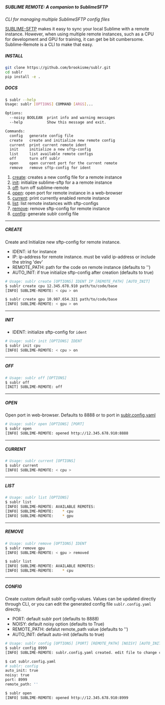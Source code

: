##### SUBLIME REMOTE: A companion to SublimeSFTP

_CLI for managing multiple SublimeSFTP config files_

[SUBLIME-SFTP](https://wbond.net/sublime_packages/sftp) makes it easy to sync your local Sublime with a remote instance. However, when using multiple remote instances, such as a CPU for development and GPU for training, it can get be bit cumbersome. Sublime-Remote is a CLI to make that easy.

##### INSTALL

```bash
git clone https://github.com/brookisme/sublr.git
cd sublr
pip install -e .
```

##### DOCS

```bash
$ sublr --help
Usage: sublr [OPTIONS] COMMAND [ARGS]...

Options:
  --noisy BOOLEAN  print info and warning messages
  --help           Show this message and exit.

Commands:
  config   generate config file
  create   create and initialize new remote config
  current  print current remote ident
  init     initialize a new sftp-config
  list     list available remote configs
  off      turn off sublr
  open     open current port for the current remote
  remove   remove sftp-config for ident
```

1. [create](#create): creates a new config file for a remote instance
2. [init](#init): initialize sublime-sftp for a a remote instance
3. [off](#off): turn off sublime-remote
4. [open](#open): open port for remote instance in a web-browser
5. [current](#current): print currently enabled remote instance
6. [list](#list): list remote instances with sftp-configs
7. [remove](#remove): remove sftp-config for remote instance
8. [config](#config): generate sublr config file 

---

<a name='create'></a>

##### CREATE

Create and Initialize new sftp-config for remote instance.

- IDENT: id for instance
- IP: ip-address for remote instance. must be valid ip-address or include the string 'dev'
- REMOTE_PATH: path for the code on remote instance (defaults to '')
- AUTO_INIT: if true initialize sftp-config after creation (defaults to true)

```bash
# Usage: sublr create [OPTIONS] IDENT IP [REMOTE_PATH] [AUTO_INIT]
$ sublr create cpu 12.345.678.910 path/to/code/base
[INFO] SUBLIME-REMOTE: < cpu > on

$ sublr create gpu 10.987.654.321 path/to/code/base
[INFO] SUBLIME-REMOTE: < gpu > on
```

---

<a name='init'></a>

##### INIT

- IDENT: initialize sftp-config for `ident`

```bash
# Usage: sublr init [OPTIONS] IDENT
$ sublr init cpu
[INFO] SUBLIME-REMOTE: < cpu > on
```
---

<a name='off'></a>

##### OFF

```bash
# Usage: sublr off [OPTIONS]
$ sublr off
[INIT] SUBLIME-REMOTE: off
```

---

<a name='open'></a>

##### OPEN

Open port in web-browser. Defaults to 8888 or to port in [sublr.config.yaml](#config)

```bash
# Usage: sublr open [OPTIONS] [PORT]
$ sublr open
[INFO] SUBLIME-REMOTE: opened http://12.345.678.910:8888
```

---

<a name='current'></a>

##### CURRENT

```bash
# Usage: sublr current [OPTIONS]
$ sublr current
[INFO] SUBLIME-REMOTE: < cpu >
```

---

<a name='list'></a>

##### LIST

```bash
# Usage: sublr list [OPTIONS]
$ sublr list
[INFO] SUBLIME-REMOTE: AVAILABLE REMOTES:
[INFO] SUBLIME-REMOTE:    * cpu
[INFO] SUBLIME-REMOTE:    * gpu
```

---

<a name='remove'></a>

##### REMOVE

```bash
# Usage: sublr remove [OPTIONS] IDENT
$ sublr remove gpu
[INFO] SUBLIME-REMOTE: < gpu > removed

$ sublr list
[INFO] SUBLIME-REMOTE: AVAILABLE REMOTES:
[INFO] SUBLIME-REMOTE:    * cpu
```

---

<a name='config'></a>

##### CONFIG

Create custom default sublr config-values. Values can be updated directly through CLI, or you can edit the generated config file `sublr.config.yaml` directly.

- PORT: default sublr port (defaults to 8888)
- NOISY: default noisy option (defaults to True)
- REMOTE_PATH: defalut remote_path value (defaults to '')
- AUTO_INIT: default auto-init (defaults to true)

```bash
# Usage: sublr config [OPTIONS] [PORT] [REMOTE_PATH] [NOISY] [AUTO_INIT]
$ sublr config 8999
[INFO] SUBLIME-REMOTE: sublr.config.yaml created. edit file to change configuration

$ cat sublr.config.yaml 
# sublr: config
auto_init: true
noisy: true
port: 8999
remote_path: ''

$ sublr open
[INFO] SUBLIME-REMOTE: opened http://12.345.678.910:8999
```



